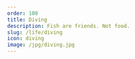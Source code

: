 ```yaml
---
order: 100
title: Diving
description: Fish are friends. Not food.
slug: /life/diving
icon: diving
image: /jpg/diving.jpg
---
```


